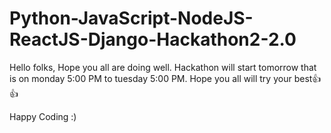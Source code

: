 # Python-JavaScript-NodeJS-ReactJS-Django-Hackathon2-2.0

Hello folks,
Hope you all are doing well. Hackathon will start tomorrow that is on monday 5:00 PM to tuesday 5:00 PM.
Hope you all will try your best👍👍


Happy Coding :)
